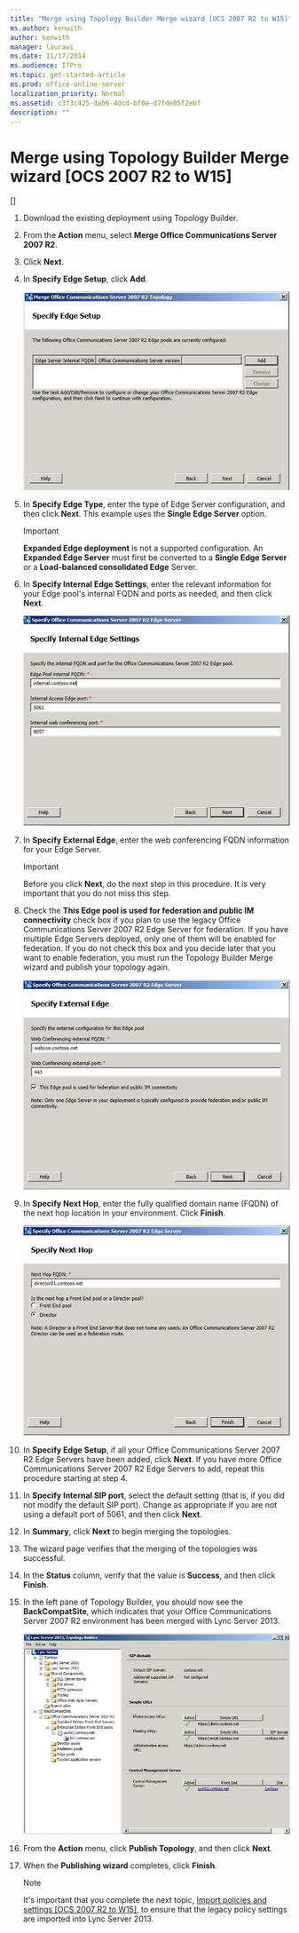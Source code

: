 ```yaml
---
title: "Merge using Topology Builder Merge wizard [OCS 2007 R2 to W15]"
ms.author: kenwith
author: kenwith
manager: laurawi
ms.date: 11/17/2014
ms.audience: ITPro
ms.topic: get-started-article
ms.prod: office-online-server
localization_priority: Normal
ms.assetid: c3f3c425-dab6-4dcd-bf0e-d7fde05f2ebf
description: ""
---
```


# Merge using Topology Builder Merge wizard [OCS 2007 R2 to W15]
[]
1. Download the existing deployment using Topology Builder.
    
2. From the **Action** menu, select **Merge Office Communications Server 2007 R2**.
    
3. Click **Next**.
    
4. In **Specify Edge Setup**, click **Add**.
    
     ![Merge Topology Wizard, Specify Edge Setup page](../../media/Migration_LyncServer_TopoBuilder_OCS2007R2_SpecifyEdgeServer.JPG)
  
5. In **Specify Edge Type**, enter the type of Edge Server configuration, and then click **Next**. This example uses the **Single Edge Server** option. 
    
    > [!IMPORTANT]
    > **Expanded Edge deployment** is not a supported configuration. An **Expanded Edge Server** must first be converted to a **Single Edge Server** or a **Load-balanced consolidated Edge** Server. 
  
6. In **Specify Internal Edge Settings**, enter the relevant information for your Edge pool's internal FQDN and ports as needed, and then click **Next**.
    
     ![Specify Internal Edge Settings dialog](../../media/Migration_LyncServer_TopoBuilder_OCS2007R2_SpecifyIntEdgeSettings.jpg)
  
7. In **Specify External Edge**, enter the web conferencing FQDN information for your Edge Server. 
    
    > [!IMPORTANT]
    > Before you click **Next**, do the next step in this procedure. It is very important that you do not miss this step. 
  
8. Check the **This Edge pool is used for federation and public IM connectivity** check box if you plan to use the legacy Office Communications Server 2007 R2 Edge Server for federation. If you have multiple Edge Servers deployed, only one of them will be enabled for federation. If you do not check this box and you decide later that you want to enable federation, you must run the Topology Builder Merge wizard and publish your topology again. 
    
     ![Edge Server dialog, Specify External Edge page](../../media/migration_lyncserver_w15_specifyedgetype_postmerge.JPG)
  
9. In **Specify Next Hop**, enter the fully qualified domain name (FQDN) of the next hop location in your environment. Click **Finish**.
    
     ![Edge Server dialog, Specify Next Hop page](../../media/Migration_LyncServer_TopoBuilder_OCS2007R2_SpecifyNextHopSettings.jpg)
  
10. In **Specify Edge Setup**, if all your Office Communications Server 2007 R2 Edge Servers have been added, click **Next**. If you have more Office Communications Server 2007 R2 Edge Servers to add, repeat this procedure starting at step 4. 
    
11. In **Specify Internal SIP port**, select the default setting (that is, if you did not modify the default SIP port). Change as appropriate if you are not using a default port of 5061, and then click **Next**.
    
12. In **Summary**, click **Next** to begin merging the topologies. 
    
13. The wizard page verifies that the merging of the topologies was successful.
    
14. In the **Status** column, verify that the value is **Success**, and then click **Finish**.
    
15. In the left pane of Topology Builder, you should now see the **BackCompatSite**, which indicates that your Office Communications Server 2007 R2 environment has been merged with Lync Server 2013.
    
     ![Topology Builder showing a merged topology](../../media/Migration_LyncServer_TopoBuilder_OCS2007R2_FinalPage.JPG)
  
16. From the **Action** menu, click **Publish Topology**, and then click **Next**.
    
17. When the **Publishing wizard** completes, click **Finish**.
    
    > [!NOTE]
    > It's important that you complete the next topic, [Import policies and settings [OCS 2007 R2 to W15]](import-policies-and-settings-ocs-2007-r2-to-w15.md), to ensure that the legacy policy settings are imported into Lync Server 2013. 
  

